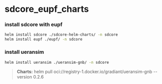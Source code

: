 # sdcore_eupf_charts

### install sdcore with eupf
```bash
helm install sdcore ./sdcore-helm-charts/ -n sdcore
helm install eupf ./eupf/ -n sdcore
```

### install ueransim
```bash
helm install ueransim ./ueransim-gnb/ -n sdcore
```
> **Charts:** helm pull oci://registry-1.docker.io/gradiant/ueransim-gnb --version 0.2.6

